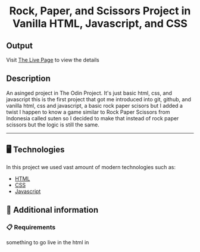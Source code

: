 <p align="center">
  <h1 align="center">Rock, Paper, and Scissors Project in Vanilla HTML, Javascript, and CSS</h1>
</p>

## Output

Visit [The Live Page](https://aliflikescoding.github.io/vanilla-rock-paper-scissors/) to view the details

## Description

An asinged project in The Odin Project. It's just basic html, css, and javascript this is the first project that got me introduced into git, github, and vanilla html, css and javascript, a basic rock paper scisors but I added a twist I happen to know a game similar to Rock Paper Scissors from Indonesia called suten so I decided to make that instead of rock paper scissors but the logic is still the same.

---
## 🖥️ Technologies

In this project we used vast amount of modern technologies such as:

- [HTML](https://developer.mozilla.org/en-US/docs/Web/HTML)
- [CSS](https://developer.mozilla.org/en-US/docs/Web/CSS)
- [Javascript](https://developer.mozilla.org/en-US/docs/Web/JavaScript)
  
## 📖 Additional information

### 📋 Requirements

something to go live in the html in



